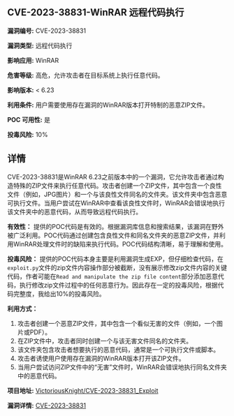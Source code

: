 ## CVE-2023-38831-WinRAR 远程代码执行

**漏洞编号:** CVE-2023-38831

**漏洞类型:** 远程代码执行

**影响应用:** WinRAR

**危害等级:** 高危，允许攻击者在目标系统上执行任意代码。

**影响版本:** < 6.23

**利用条件:** 用户需要使用存在漏洞的WinRAR版本打开特制的恶意ZIP文件。

**POC 可用性:** 是

**投毒风险:** 10%

## 详情

CVE-2023-38831是WinRAR 6.23之前版本中的一个漏洞，它允许攻击者通过构造特殊的ZIP文件来执行任意代码。攻击者创建一个ZIP文件，其中包含一个良性文件（例如，JPG图片）和一个与该良性文件同名的文件夹。该文件夹中包含恶意可执行文件。当用户尝试在WinRAR中查看该良性文件时，WinRAR会错误地执行该文件夹中的恶意代码，从而导致远程代码执行。

**有效性：** 提供的POC代码是有效的。根据漏洞库信息和搜索结果，该漏洞在野外被广泛利用。POC代码通过创建包含良性文件和同名文件夹的恶意ZIP文件，并利用WinRAR处理文件时的缺陷来执行代码。POC代码结构清晰，易于理解和使用。

**投毒风险：** 提供的POC代码本身主要是利用漏洞生成EXP，但仔细检查代码，在`exploit.py`文件的zip文件内容操作部分被截断，没有展示修改zip文件内容的关键代码，作者可能在`Read and manipulate the zip file content`部分添加恶意代码，执行修改zip文件过程中的任何恶意行为。因此存在一定的投毒风险，根据代码完整度，我给出10%的投毒风险。

**利用方式：**
1.  攻击者创建一个恶意ZIP文件，其中包含一个看似无害的文件（例如，一个图片或PDF）。
2.  在ZIP文件中，攻击者同时创建一个与该无害文件同名的文件夹。
3.  该文件夹包含攻击者想要执行的恶意代码，通常是一个可执行文件或脚本。
4.  攻击者诱使用户使用存在漏洞的WinRAR版本打开该ZIP文件。
5.  当用户尝试访问ZIP文件中的“无害”文件时，WinRAR会错误地执行同名文件夹中的恶意代码。

**项目地址:** [VictoriousKnight/CVE-2023-38831_Exploit](https://github.com/VictoriousKnight/CVE-2023-38831_Exploit)

**漏洞详情:** [CVE-2023-38831](https://nvd.nist.gov/vuln/detail/CVE-2023-38831)